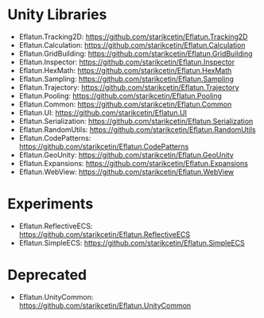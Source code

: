 # Unity Libraries
* Eflatun.Tracking2D: https://github.com/starikcetin/Eflatun.Tracking2D
* Eflatun.Calculation: https://github.com/starikcetin/Eflatun.Calculation
* Eflatun.GridBuilding: https://github.com/starikcetin/Eflatun.GridBuilding
* Eflatun.Inspector: https://github.com/starikcetin/Eflatun.Inspector
* Eflatun.HexMath: https://github.com/starikcetin/Eflatun.HexMath
* Eflatun.Sampling: https://github.com/starikcetin/Eflatun.Sampling
* Eflatun.Trajectory: https://github.com/starikcetin/Eflatun.Trajectory
* Eflatun.Pooling: https://github.com/starikcetin/Eflatun.Pooling
* Eflatun.Common: https://github.com/starikcetin/Eflatun.Common
* Eflatun.UI: https://github.com/starikcetin/Eflatun.UI
* Eflatun.Serialization: https://github.com/starikcetin/Eflatun.Serialization
* Eflatun.RandomUtils: https://github.com/starikcetin/Eflatun.RandomUtils
* Eflatun.CodePatterns: https://github.com/starikcetin/Eflatun.CodePatterns
* Eflatun.GeoUnity: https://github.com/starikcetin/Eflatun.GeoUnity
* Eflatun.Expansions: https://github.com/starikcetin/Eflatun.Expansions
* Eflatun.WebView: https://github.com/starikcetin/Eflatun.WebView

# Experiments
* Eflatun.ReflectiveECS: https://github.com/starikcetin/Eflatun.ReflectiveECS
* Eflatun.SimpleECS: https://github.com/starikcetin/Eflatun.SimpleECS

# Deprecated
* Eflatun.UnityCommon: https://github.com/starikcetin/Eflatun.UnityCommon
